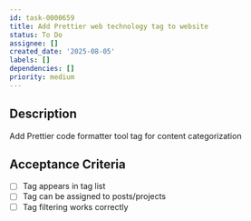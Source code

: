 ```yaml
---
id: task-0000659
title: Add Prettier web technology tag to website
status: To Do
assignee: []
created_date: '2025-08-05'
labels: []
dependencies: []
priority: medium
---
```


## Description

Add Prettier code formatter tool tag for content categorization

## Acceptance Criteria

- [ ] Tag appears in tag list
- [ ] Tag can be assigned to posts/projects
- [ ] Tag filtering works correctly
